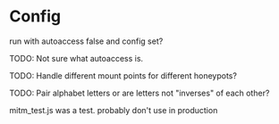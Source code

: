 # Config

run with autoaccess false and config set?

TODO: Not sure what autoaccess is.

TODO: Handle different mount points for different honeypots?

TODO: Pair alphabet letters or are letters not "inverses" of each other?

mitm_test.js was a test. probably don't use in production
